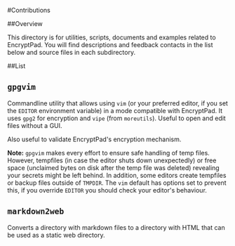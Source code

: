 #Contributions

##Overview

This directory is for utilities, scripts, documents and examples related to EncryptPad. You will
find descriptions and feedback contacts in the list below and source files in each subdirectory.

##List

## `gpgvim`

Commandline utility that allows using `vim` (or your preferred editor, if you set the `EDITOR` environment variable) in a mode compatible with EncryptPad. It uses `gpg2` for encryption and `vipe` (from `moreutils`). Useful to open and edit files without a GUI.

Also useful to validate EncryptPad's encryption mechanism.

__Note:__ `gpgvim` makes every effort to ensure safe handling of temp files. However, tempfiles (in case the editor shuts down unexpectedly) or free space (unclaimed bytes on disk after the temp file was deleted) revealing your secrets might be left behind. In addition, some editors create tempfiles or backup files outside of `TMPDIR`. The `vim` default has options set to prevent this, if you override `EDITOR` you should check your editor's behaviour.

## `markdown2web`

Converts a directory with markdown files to a directory with HTML that can be used as a static web directory.
